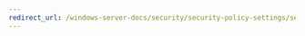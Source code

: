 ```yaml
---
redirect_url: /windows-server-docs/security/security-policy-settings/security-options/interactive-logon-display-user-information-when-the-session-is-locked.md
---
```

